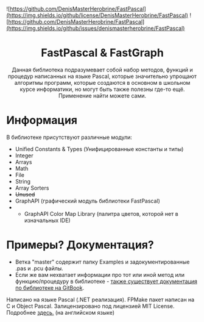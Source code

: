 ![https://github.com/DenisMasterHerobrine/FastPascal](https://img.shields.io/github/license/DenisMasterHerobrine/FastPascal) 
![https://github.com/DenisMasterHerobrine/FastPascal](https://img.shields.io/github/issues/denismasterherobrine/FastPascal)
<div align="center"> <h1> FastPascal & FastGraph</h1> </div>
<div align="center"> Данная библиотека подразумевает собой набор методов, функций и процедур написанных на языке Pascal, которые значительно упрощают алгоритмы программ, которые создаются в основном в школьном курсе информатики, но могут быть также полезны где-то ещё. Применение найти можете сами.</div>

# Информация
В библиотеке присутствуют различные модули:
- Unified Constants & Types (Унифицированные константы и типы)
- Integer
- Arrays
- Math
- File
- String
- Array Sorters
- ~~Unused~~
- GraphAPI (графический модуль библиотеки FastPascal)
- - GraphAPI Color Map Library (палитра цветов, которой нет в изначальных IDE)

# Примеры? Документация?
 - Ветка "master" содержит папку Examples и задокументированные .pas и .pcu файлы.
 - Если же вам нехватает информации про тот или иной метод или функцию/процедуру в библиотеке - [также существует документация по библиотеке на GitBook](https://denismasterherobrine.gitbook.io/fastpascal).

Написано на языке Pascal (.NET реализация). FPMake пакет написан на C и Object Pascal.
Залицензировано под лицензией MIT License. Подробнее [здесь.](https://github.com/DenisMasterHerobrine/FastPascal/blob/master/LICENSE) (на английском языке)
